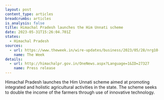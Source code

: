 ```yaml
---
layout: post
content_type: articles
breadcrumbs: articles
is_analysis: false
title: Himachal Pradesh launches the Him Unnati scheme
date: 2023-05-31T15:26:04.701Z
states:
  - Himachal Pradesh
sources:
  - url: https://www.theweek.in/wire-updates/business/2023/05/28/nrg10-hp-farmers.html
    name: The Week
details:
  - url: http://himachalpr.gov.in/OneNews.aspx?Language=1&ID=27327
    name: Press release
---
```

Himachal Pradesh launches the Him Unnati scheme aimed at promoting integrated and holistic agricultural activities in the state. The scheme seeks to double the income of the farmers through use of innovative technology.